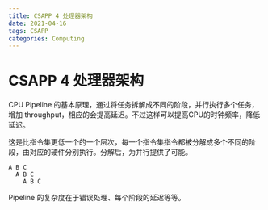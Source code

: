 ```yaml
---
title: CSAPP 4 处理器架构
date: 2021-04-16
tags: CSAPP
categories: Computing
---
```


# CSAPP 4 处理器架构

CPU Pipeline 的基本原理，通过将任务拆解成不同的阶段，并行执行多个任务，增加 throughput，相应的会提高延迟。不过这样可以提高CPU的时钟频率，降低延迟。

这是比指令集更低一个的一个层次，每一个指令集指令都被分解成多个不同的阶段，由对应的硬件分别执行。分解后，为并行提供了可能。

```
A B C
  A B C
    A B C
```

Pipeline 的复杂度在于错误处理、每个阶段的延迟等等。